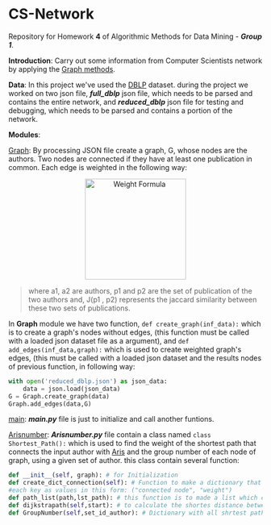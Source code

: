 # CS-Network
Repository for Homework __4__ of Algorithmic Methods for Data Mining - *__Group 1__*.


__Introduction__: Carry out some information from Computer Scientists network by applying the [Graph methods](https://networkx.github.io/).

__Data__: In this project we've used the [DBLP](http://dblp.uni-trier.de/) dataset. during the project we worked on two json file, *__full_dblp__* json file, which needs to be parsed and contains the entire network, and  *__reduced_dblp__* json file for testing and debugging, which needs to be parsed and contains a portion of the network.

__Modules__:

[Graph](https://github.com/AAbasinejad/CS-Network/blob/master/Graph.py): By processing JSON file create a graph, G, whose nodes are the authors. Two nodes are connected if they have at least one publication in common. Each edge is weighted in the following way:
<d1>
<p align="center">
  <img src="https://latex.codecogs.com/gif.latex?w(a_1,a_2)&space;=&space;1&space;-&space;J(p_1,&space;p_2)" title="Weight Formula" width="200"/>
</p>
</d1>

> where a1, a2 are authors, p1 and p2 are the set of publication of the two authors and, J(p1 , p2) represents the jaccard similarity between these two sets of publications.

In __Graph__ module we have two function, `def create_graph(inf_data):` which is to create a graph's nodes without edges, (this function must be called with a loaded json dataset file as a argument), and `def add_edges(inf_data,graph):` which is used to create weighted graph's edges, (this must be called with a loaded json dataset and the results nodes of previous function, in following way:

``` python
with open('reduced_dblp.json') as json_data:
    data = json.load(json_data)
G = Graph.create_graph(data)
Graph.add_edges(data,G)
```
[main](https://github.com/AAbasinejad/CS-Network/blob/master/main.py): *__main.py__* file is just to initialize and call another funtions.

[Arisnumber](https://github.com/AAbasinejad/CS-Network/blob/master/Arisnumber.py): *__Arisnumber.py__* file contain a class named `class Shortest_Path():` which is used to find the weight of the shortest path that connects the input author with [Aris](http://aris.me/) and the group number of each node of graph, using a given set of author. this class contain several function:
```python
def __init__(self, graph): # for Initialization
def create_dict_connection(self): # Function to make a dictionary that nodes appears as keys and tuples of connected nodes to 
#each key as values in this form: ("connected node", "weight")
def path_list(path,lst_path): # this function is to made a list which contain a path between each two connected node.
def dijkstrapath(self,start): # to calculate the shortes distance between an author and the others nodes, using heap.
def GroupNumber(self,set_id_author): # Dictionary with all shrtest paths for the nodes of the input set.
```






